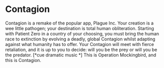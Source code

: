 Contagion
=========
Contagion is a remake of the popular app, Plague Inc. Your creation is a wee little pathogen; your destination is total human obliteration. Starting with Patient Zero in a country of your choosing, you must bring the human race to extinction by evolving a deadly, global Contagion whilst adapting against what humanity has to offer. Your Contagion will meet with fierce retaliation, and it is up to you to decide: will you be the prey or will you be the predator. [*cue dramatic music *] This is Operation Mockingbird, and this is Contagion.

